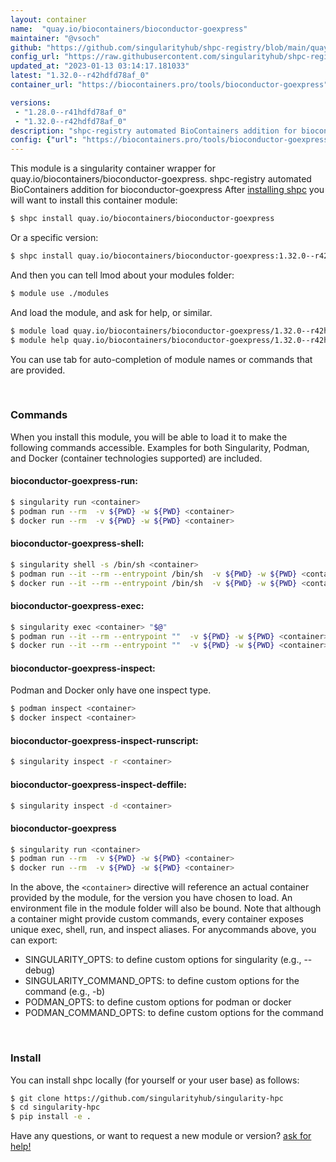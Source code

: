 ```yaml
---
layout: container
name:  "quay.io/biocontainers/bioconductor-goexpress"
maintainer: "@vsoch"
github: "https://github.com/singularityhub/shpc-registry/blob/main/quay.io/biocontainers/bioconductor-goexpress/container.yaml"
config_url: "https://raw.githubusercontent.com/singularityhub/shpc-registry/main/quay.io/biocontainers/bioconductor-goexpress/container.yaml"
updated_at: "2023-01-13 03:14:17.181033"
latest: "1.32.0--r42hdfd78af_0"
container_url: "https://biocontainers.pro/tools/bioconductor-goexpress"

versions:
 - "1.28.0--r41hdfd78af_0"
 - "1.32.0--r42hdfd78af_0"
description: "shpc-registry automated BioContainers addition for bioconductor-goexpress"
config: {"url": "https://biocontainers.pro/tools/bioconductor-goexpress", "maintainer": "@vsoch", "description": "shpc-registry automated BioContainers addition for bioconductor-goexpress", "latest": {"1.32.0--r42hdfd78af_0": "sha256:c74b6da3a06a7e9e27046adbfbc042129f2bf2f34badd262e5e2a5966aa3e0d4"}, "tags": {"1.28.0--r41hdfd78af_0": "sha256:28af0a8a9c87e34f0cb591aad3f2ae8b5631d86eeb044e386a277dc12bee06e4", "1.32.0--r42hdfd78af_0": "sha256:c74b6da3a06a7e9e27046adbfbc042129f2bf2f34badd262e5e2a5966aa3e0d4"}, "docker": "quay.io/biocontainers/bioconductor-goexpress"}
---
```


This module is a singularity container wrapper for quay.io/biocontainers/bioconductor-goexpress.
shpc-registry automated BioContainers addition for bioconductor-goexpress
After [installing shpc](#install) you will want to install this container module:


```bash
$ shpc install quay.io/biocontainers/bioconductor-goexpress
```

Or a specific version:

```bash
$ shpc install quay.io/biocontainers/bioconductor-goexpress:1.32.0--r42hdfd78af_0
```

And then you can tell lmod about your modules folder:

```bash
$ module use ./modules
```

And load the module, and ask for help, or similar.

```bash
$ module load quay.io/biocontainers/bioconductor-goexpress/1.32.0--r42hdfd78af_0
$ module help quay.io/biocontainers/bioconductor-goexpress/1.32.0--r42hdfd78af_0
```

You can use tab for auto-completion of module names or commands that are provided.

<br>

### Commands

When you install this module, you will be able to load it to make the following commands accessible.
Examples for both Singularity, Podman, and Docker (container technologies supported) are included.

#### bioconductor-goexpress-run:

```bash
$ singularity run <container>
$ podman run --rm  -v ${PWD} -w ${PWD} <container>
$ docker run --rm  -v ${PWD} -w ${PWD} <container>
```

#### bioconductor-goexpress-shell:

```bash
$ singularity shell -s /bin/sh <container>
$ podman run --it --rm --entrypoint /bin/sh  -v ${PWD} -w ${PWD} <container>
$ docker run --it --rm --entrypoint /bin/sh  -v ${PWD} -w ${PWD} <container>
```

#### bioconductor-goexpress-exec:

```bash
$ singularity exec <container> "$@"
$ podman run --it --rm --entrypoint ""  -v ${PWD} -w ${PWD} <container> "$@"
$ docker run --it --rm --entrypoint ""  -v ${PWD} -w ${PWD} <container> "$@"
```

#### bioconductor-goexpress-inspect:

Podman and Docker only have one inspect type.

```bash
$ podman inspect <container>
$ docker inspect <container>
```

#### bioconductor-goexpress-inspect-runscript:

```bash
$ singularity inspect -r <container>
```

#### bioconductor-goexpress-inspect-deffile:

```bash
$ singularity inspect -d <container>
```



#### bioconductor-goexpress

```bash
$ singularity run <container>
$ podman run --rm  -v ${PWD} -w ${PWD} <container>
$ docker run --rm  -v ${PWD} -w ${PWD} <container>
```


In the above, the `<container>` directive will reference an actual container provided
by the module, for the version you have chosen to load. An environment file in the
module folder will also be bound. Note that although a container
might provide custom commands, every container exposes unique exec, shell, run, and
inspect aliases. For anycommands above, you can export:

 - SINGULARITY_OPTS: to define custom options for singularity (e.g., --debug)
 - SINGULARITY_COMMAND_OPTS: to define custom options for the command (e.g., -b)
 - PODMAN_OPTS: to define custom options for podman or docker
 - PODMAN_COMMAND_OPTS: to define custom options for the command

<br>

### Install

You can install shpc locally (for yourself or your user base) as follows:

```bash
$ git clone https://github.com/singularityhub/singularity-hpc
$ cd singularity-hpc
$ pip install -e .
```

Have any questions, or want to request a new module or version? [ask for help!](https://github.com/singularityhub/singularity-hpc/issues)